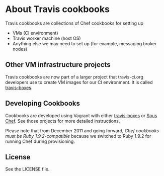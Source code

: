 # About Travis cookbooks

Travis cookbooks are collections of Chef cookbooks for setting up

 * VMs (CI environment)
 * Travis worker machine (host OS)
 * Anything else we may need to set up (for example, messaging broker nodes)


## Other VM infrastructure projects

Travis cookbooks are now part of a larger project that travis-ci.org developers use to create VM images for our CI environment.
It is called [travis-boxes](https://github.com/travis-ci/travis-boxes).


## Developing Cookbooks

Cookbooks are developed using Vagrant with either [travis-boxes](https://github.com/travis-ci/travis-boxes) or [Sous Chef](https://github.com/michaelklishin/sous-chef).
See those projects for more detailed instructions.

Please note that from December 2011 and going forward, *Chef cookbooks must be Ruby 1.9.2-compatible* because we switched to Ruby 1.9.2 for running Chef
during provisioning.


## License

See the LICENSE file.
